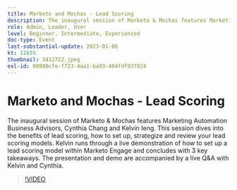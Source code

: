 ```yaml
---
title: Marketo and Mochas - Lead Scoring
description: The inaugural session of Marketo & Mochas features Marketing Automation Business Advisors, Cynthia Chang and Kelvin Ieng. This session dives into the benefits of lead scoring, how to set up, strategize and review your lead scoring models. Kelvin runs through a live demonstration of how to set up a lead scoring model within Marketo Engage and concludes with 3 key takeaways. The presentation and demo are accompanied by a live Q&A with Kelvin and Cynthia.
role: Admin, Leader, User
level: Beginner, Intermediate, Experienced
doc-type: Event
last-substantial-update: 2023-01-06
kt: 11655
thumbnail: 3412722.jpeg
exl-id: 00980cfe-f723-4aa1-ba93-404fdf937924
---
```

# Marketo and Mochas - Lead Scoring

The inaugural session of Marketo & Mochas features Marketing Automation Business Advisors, Cynthia Chang and Kelvin Ieng. This session dives into the benefits of lead scoring, how to set up, strategize and review your lead scoring models. Kelvin runs through a live demonstration of how to set up a lead scoring model within Marketo Engage and concludes with 3 key takeaways. The presentation and demo are accompanied by a live Q&A with Kelvin and Cynthia.

>[!VIDEO](https://video.tv.adobe.com/v/3412722/?quality=12&learn=on)